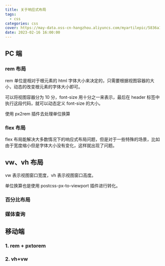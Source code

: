 ```yaml
---
title: 关于响应式布局
tags:
  - css
categories: css
cover: https://may-data.oss-cn-hangzhou.aliyuncs.com/myartilepic/5836a17eb9e7f5c4e2974b18f79717c0.png
date: 2023-02-16 16:00:00
---
```


## PC 端

### rem 布局

rem 单位是相对于根元素的 html 字体大小来决定的，只需要根据视图容器的大小，动态的改变根元素的字体大小即可。

可以将视图容器分为 10 分，font-size 用十分之一来表示，最后在 header 标签中执行这段代码，就可以动态定义 font-size 的大小。

使用 px2rem 插件去处理单位换算

### flex 布局

flex 布局能解决大多数情况下的响应式布局问题，但是对于一些特殊的场景，比如由于宽度缩小但是字体大小没有变化，这样就出现了问题。

## vw、vh 布局

vw 表示视图窗口宽度，vh 表示视图窗口高度。

单位换算也是使用 postcss-px-to-viewport 插件进行转化。

### 百分比布局

### 媒体查询

## 移动端

### 1. rem + pxtorem

### 2. vh+vw
